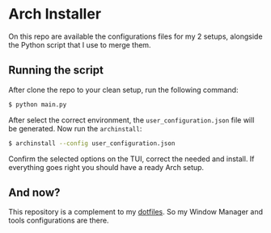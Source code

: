 # Arch Installer

On this repo are available the configurations files for my 2 setups, alongside the Python script that I use to merge them.

## Running the script

After clone the repo to your clean setup, run the following command:

```bash
$ python main.py
```

After select the correct environment, the `user_configuration.json` file will be generated. Now run the `archinstall`:

```bash
$ archinstall --config user_configuration.json
```

Confirm the selected options on the TUI, correct the needed and install.
If everything goes right you should have a ready Arch setup.

## And now?

This repository is a complement to my [dotfiles](https://github.com/darguima/dotfiles). So my Window Manager and tools configurations are there.
